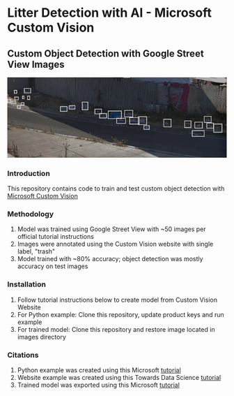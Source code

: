 # Litter Detection with AI - Microsoft Custom Vision

## Custom Object Detection with Google Street View Images

![Custom Vision AI Example](https://github.com/walteryu/custom-vision/blob/master/images/ala_880_gsv.png)

### Introduction

This repository contains code to train and test custom object detection with [Microsoft Custom Vision](https://customvision.ai)

### Methodology

1. Model was trained using Google Street View with ~50 images per official tutorial instructions
2. Images were annotated using the Custom Vision website with single label, "trash"
3. Model trained with ~80% accuracy; object detection was mostly accuracy on test images

### Installation
1. Follow tutorial instructions below to create model from Custom Vision Website
2. For Python example: Clone this repository, update product keys and run example
3. For trained model: Clone this repository and restore image located in images directory

### Citations

1. Python example was created using this Microsoft [tutorial](https://docs.microsoft.com/en-us/azure/cognitive-services/custom-vision-service/python-tutorial-od)
2. Website example was created using this Towards Data Science [tutorial](https://towardsdatascience.com/how-to-create-a-custom-image-classifier-with-customvision-ai-fe3df6fd219b)
3. Trained model was exported using this Microsoft [tutorial](https://docs.microsoft.com/en-us/azure/cognitive-services/custom-vision-service/export-your-model)
